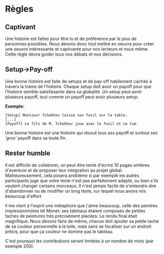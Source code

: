 # **Règles**

## **Captivant**
Une histoire est faites pour être lu et de préférence par le plus de personnes possibles. Nous devons donc tout mettre en oeuvre pour créer une oeuvre intéressante et captivante pour nos lecteurs et nous même.
Cette règle devra guider tous nos débats et nos décisions.

## **Setup→Pay-off**
Une bonne histoire est faite de setups et de pay-off habilement cachés à travers la trame de l'histoire. Chaque setup doit avoir un payoff pour que l'histoire semble satisfaisante dans sa globalité. Un setup peut avoir plusieurs payoff, tout comme un payoff peut avoir plusieurs setup.

**Exemple:**
```
[Setup] Monsieur Tchekhov laisse son fusil sur la table.
[...]
[Payoff] Le fils de M. Tchekhov joue avec le fusil et se tue.
```
Une bonne histoire est une histoire qui résout tous ses payoff et surtout ses *'gros'* payoff dans sa toute fin.


## **Rester humble**
Il est difficile de collaborer, on peut être tenté d'écrire 10 pages entières d'aventure et de proposer leur intégration au projet global. Malheureusement, cela posera problème si par exemple les autres participants juge que votre texte n'est pas parfaitement adapté, ou bien s'ils veulent changer certains morceaux. Il n'est jamais facile de s'entendre dire d'abandonner ou de modifier un long texte, sur lequel nous avons mis beaucoup d'effort

Il me vient à l'esprit une métaphore que j'aime beaucoup, celle des peintres impressionnistes tel Monet: ses tableaux étaient composés de petites taches de peintures très précisément placées. Le rendu final était magnifique.
Nous devons faire de même, chacun doit ajouter sa petite tache de sa couleur personnelle à la toile, mais sans se focaliser sur un endroit précis, pour que ça couleur ne domine pas le tableau.

C'est pourquoi les contributions seront limitées à un nombre de mots (par exemple 200).
